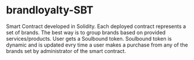 # brandloyalty-SBT
Smart Contract developed in Solidity. Each deployed contract represents a set of brands. The best way is to group brands based on provided services/products.
User gets a Soulbound token. Soulbound token is dynamic and is updated evry time a user makes a purchase from any of the brands set by administrator of the smart contract. 
